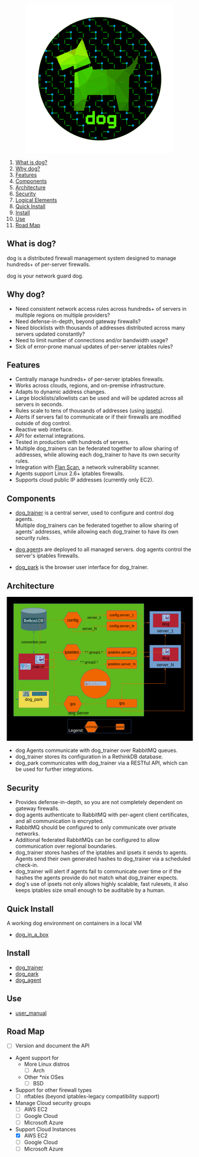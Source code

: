 <p align="center">
  <img src="images/dog-segmented-green.network-400x400.png">
</p>

1. [What is dog?](#what-is-dog?)
1. [Why dog?](#why-dog?)
1. [Features](#features)
1. [Components](#components)
1. [Architecture](#architecture)
1. [Security](#security)
1. [Logical Elements](#logical-elements)
1. [Quick Install](#quick-install)
1. [Install](#install)
1. [Use](#use)
1. [Road Map](#road-map)

## What is dog?

dog is a distributed firewall management system designed to manage hundreds+ of
per-server firewalls.

dog is your network guard dog.

## Why dog?

- Need consistent network access rules across hundreds+ of servers in multiple
  regions on multiple providers?
- Need defense-in-depth, beyond gateway firewalls?
- Need blocklists with thousands of addresses distributed across many servers
  updated constantly?
- Need to limit number of connections and/or bandwidth usage?
- Sick of error-prone manual updates of per-server iptables rules?

## Features

- Centrally manage hundreds+ of per-server iptables firewalls.  
- Works across clouds, regions, and on-premise infrastructure.
- Adapts to dynamic address changes.
- Large blocklists/allowlists can be used and will be updated across
  all servers in seconds.
- Rules scale to tens of thousands of addresses (using [ipsets](https://ipset.netfilter.org)).
- Alerts if servers fail to communicate or if their firewalls are modified
  outside of dog control.
- Reactive web interface.
- API for external integrations.
- Tested in production with hundreds of servers.
- Multiple dog_trainers can be federated together to allow sharing of addresses,
  while allowing each dog_trainer to have its own security rules.
- Integration with [Flan Scan](https://github.com/cloudflare/flan),
  a network vulnerability scanner.
- Agents support Linux 2.6+ iptables firewalls.
- Supports cloud public IP addresses (currently only EC2).

## Components

- [dog_trainer](https://github.com/Phonebooth/dog_trainer) is a central server,
   used to configure and control dog agents.  
   Multiple dog_trainers can be federated together to allow sharing of agents' addresses,
   while allowing each dog_trainer to have its own security rules.

- [dog agent](https://github.com/Phonebooth/dog_agent)s are deployed to all managed
   servers.  dog agents control the server's iptables firewalls.

- [dog_park](https://bitbucket.org/republicwireless/dog_park/src/master/) is the
   browser user interface for dog_trainer.

## Architecture

![dog](images/dog_family_overview_landscape-1.1-black.png)

- dog Agents communicate with dog_trainer over RabbitMQ queues.
- dog_trainer stores its configuration in a RethinkDB database.
- dog_park communicates with dog_trainer via a RESTful API, which can be used for
  further integrations.

## Security

- Provides defense-in-depth, so you are not completely dependent on gateway firewalls.
- dog agents authenticate to RabbitMQ with per-agent client certificates, and all
  communication is encrypted.
- RabbitMQ should be configured to only communicate over private networks.
- Additional federated RabbitMQs can be configured to allow communication over
  regional boundaries.
- dog_trainer stores hashes of the iptables and ipsets it sends to agents.  Agents
  send their own generated hashes to dog_trainer via a scheduled check-in.
- dog_trainer will alert if agents fail to communicate over time or if the hashes
  the agents provide do not match what dog_trainer expects.
- dog's use of ipsets not only allows highly scalable, fast rulesets, it also
  keeps iptables size small enough to be auditable by a human.

## Quick Install

A working dog environment on containers in a local VM

- [dog_in_a_box](docs/install/dog_in_a_box.md)

## Install

- [dog_trainer](docs/install/dog_trainer.md)
- [dog_park](docs/install/dog_park.md)
- [dog_agent](docs/install/dog_agent.md)

## Use

- [user_manual](docs/user_manual/user_manual.md)

## Road Map
- [ ] Version and document the API
- Agent support for
    - More Linux distros
        - [ ] Arch
    - Other \*nix OSes
        - [ ] BSD
- Support for other firewall types
    - [ ] nftables (beyond iptables-legacy compatibility support)
- Manage Cloud security groups
    - [ ] AWS EC2
    - [ ] Google Cloud
    - [ ] Microsoft Azure
- Support Cloud Instances
    - [x] AWS EC2
    - [ ] Google Cloud
    - [ ] Microsoft Azure
